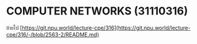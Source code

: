 # COMPUTER NETWORKS (31110316)

ย้ายไป [https://git.npu.world/lecture-cpe/316](https://git.npu.world/lecture-cpe/316/-/blob/2563-2/README.md)
